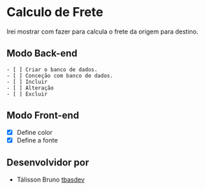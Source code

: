 # Calculo de Frete

Irei mostrar com fazer para calcula o frete da origem para destino.

## Modo Back-end

    - [ ] Criar o banco de dados. 
    - [ ] Conceção com banco de dados.
    - [ ] Incluir 
    - [ ] Alteração
    - [ ] Excluir

## Modo Front-end

- [x] Define color
- [x] Define a fonte

## Desenvolvidor por 

   + Tálisson Bruno
    [tbasdev](http://tbasdev.com.br/)